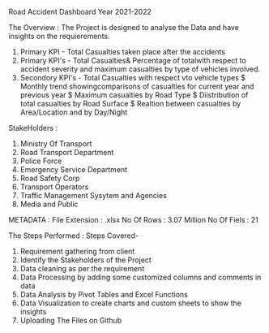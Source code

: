 Road Accident Dashboard Year 2021-2022

The Overview : The Project is designed to analyse the Data and have insights on the requierements.
1. Primary KPI - Total Casualties taken place after the accidents
2. Primary KPI's - Total Casualties& Percentage of totalwith respect to accident severity and maximum casualties by type of vehicles involved.
3. Secondory KPI's - Total Casualties with respect vto vehicle types
   $ Monthly trend showingcomparisons of casualties for current year and previous year
   $ Maximum casualties by Road Type
   $ Diistribution of total casualties by Road Surface
   $ Realtion between casualties by Area/Location and by Day/Night

StakeHolders :
1. Ministry Of Transport
2. Road Transport Department
3. Police Force
4. Emergency Service Department
5. Road Safety Corp
6. Transport Operators
7. Traffic Management Sysytem and Agencies
8. Media and Public

METADATA : File Extension : .xlsx
          No Of Rows : 3.07 Million
          No Of Fiels : 21

The Steps Performed :
Steps Covered-
1. Requirement gathering from client
2. Identify the Stakeholders of the Project
3. Data cleaning as per the requirement
4. Data Processing by adding some customized columns and comments in data
5. Data Analysis by Pivot Tables and Excel Functions
6. Data Visualization to create charts and custom sheets to show the insights
7. Uploading The Files on Github

   
